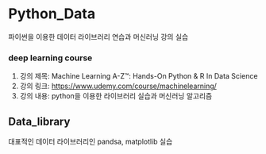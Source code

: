 # Python_Data
파이썬을 이용한 데이터 라이브러리 연습과 머신러닝 강의 실습

### deep learning course
1. 강의 제목: Machine Learning A-Z™: Hands-On Python & R In Data Science
2. 강의 링크: https://www.udemy.com/course/machinelearning/
3. 강의 내용: python을 이용한 라이브러리 실습과 머신러닝 알고리즘 

## Data_library
대표적인 데이터 라이브러리인 pandsa, matplotlib 실습
